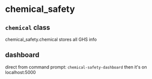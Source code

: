 # chemical_safety

## `chemical` class
chemical_safety.chemical
stores all GHS info

## dashboard
direct from command prompt:
`chemical-safety-dashboard`
then it's on localhost:5000
